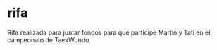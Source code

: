 # rifa
Rifa realizada para juntar fondos para que participe Martin y Tati en el campeonato de TaekWondo
